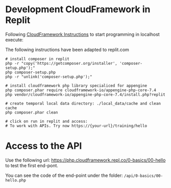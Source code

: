 # Development CloudFramework in Replit
Following [CloudFramework Instructions](https://www.notion.so/cloudframework/appengine-php-core20-74c573448dc94ebba7e51fc86b8ad9cb) to start programming in localhost execute:

The following instructions have been adapted to replit.com

```shell
# install composer in replit
php -r "copy('https://getcomposer.org/installer', 'composer-setup.php');"
php composer-setup.php
php -r "unlink('composer-setup.php');"

# install cloudframework php library specialiced for appengine
php composer.phar require cloudframework-io/appengine-php-core-7.4
php vendor/cloudframework-io/appengine-php-core-7.4/install.php?replit

# create temporal local data directory: ./local_data/cache and clean cache
php composer.phar clean

# click on run in replit and access:
# To work with APIs. Try now https://{your-url}/training/hello
```
# Access to the API
Use the following url: https://php.cloudframework.repl.co/0-basics/00-hello to test the first end-pont.

You can see the code of the end-point under the folder:
```/api/0-basics/00-hello.php```